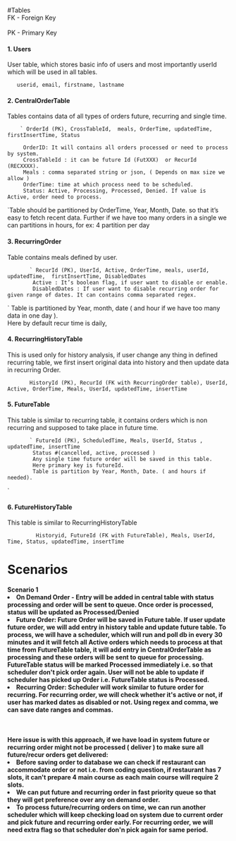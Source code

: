 
#Tables
<br>FK  - Foreign Key  </br>
<br>PK - Primary Key  </br>

<h4>1. Users </h4>
<p>  User table, which stores basic info of users and most importantly userId which will be used in all tables. 
</p>
               
`    userid, email, firstname, lastname
`      
<h4>2. CentralOrderTable </h4>

Tables contains data of all types of orders future, recurring and single time.

        ` OrderId (PK), CrossTableId,  meals, OrderTime, updatedTime, firstInsertTime, Status
         
         OrderID: It will contains all orders processed or need to process by system. 
         CrossTableId : it can be future Id (FutXXX)  or RecurId  (RECXXXX).
         Meals : comma separated string or json, ( Depends on max size we allow ) 
         OrderTime: time at which process need to be scheduled. 
         Status: Active, Processing, Processed, Denied. If value is Active, order need to process.
`Table should be partitioned by OrderTime, Year, Month, Date. so that it’s easy to fetch recent data. 
Further if we have too many orders in a single we can partitions in hours, for ex:  4 partition per day

<h4>3. RecurringOrder </h4>
Table contains meals defined by user.

           ` RecurId (PK), UserId, Active, OrderTime, meals, userId, updatedTime,  firstInsertTime, DisabledDates
            Active : It’s boolean flag, if user want to disable or enable. 
            DisabledDates : If user want to disable recurring order for given range of dates. It can contains comma separated regex.
`
  Table is partitioned by Year, month, date ( and hour if we have too many data in one day ).  
  Here by default recur time is daily, 

<h4>4. RecurringHistoryTable </h4>
This is used only for history analysis, if user change any thing in defined recurring table,
we first insert original data into history and then update data in recurring Order.


`        HistoryId (PK), RecurId (FK with RecurringOrder table), UserId, Active, OrderTime, Meals, UserId, updatedTime, insertTime
`

<h4>5. FutureTable </h4>

This table is similar to recurring table, it contains orders which is non recurring and supposed to take place in future time. 

           ` FutureId (PK), ScheduledTime, Meals, UserId, Status , updatedTime, insertTime
            Status #(cancelled, active, processed )
            Any single time future order will be saved in this table. 
            Here primary key is futureId. 
            Table is partition by Year, Month, Date. ( and hours if needed).
`
<h4>6. FutureHistoryTable </h4>
This table is similar to RecurringHistoryTable

`          Historyid, FutureId (FK with FutureTable), Meals, UserId, Time, Status, updatedTime, insertTime
`
# Scenarios


<h4>Scenario 1</h>

<li> On Demand Order - Entry will be added in central table with status processing and order will be sent to queue. Once order is processed, status will be updated as Processed/Denied </li>

<li> Future Order: Future Order will be saved in Future table. If user update future order, we will add entry in history table and update future table. 
To process, we will have a scheduler, which will run and poll db in every 30 minutes and it will fetch all Active orders which needs to process at that time from FutureTable table, it will add entry in CentralOrderTable as processing and these orders will be sent to queue for processing. FutureTable status will be marked Processed immediately i.e. so that scheduler don't pick order again.
       User will not be able to update if scheduler has picked up Order i.e. FutureTable status is Processed.
           </li>
<li> Recurring Order: Scheduler will work similar to future order for recurring. For recurring order, we will check whether it's active or not, if user has marked dates as disabled or not. Using regex and comma, we can save date ranges and commas.  </li>
<br> </br>
<br>Here issue is with this approach, if we have load in system future or recurring order might not be processed  ( deliver ) to make sure all future/recur orders get delivered: </br>
<li> Before saving order to database we can check if restaurant can accommodate order or not i.e. from coding question, if restaurant has 7 slots, it can't prepare 4 main course as each main course will require 2 slots.  </li>
<li> We can put future and recurring order in fast priority queue so that they will get preference over any on demand order.</li>
<li> To process future/recurring orders on time, we can run another scheduler which will keep checking load on system due to current order and pick future and recurring order early. For recurring order, we will need extra flag so that scheduler don'n pick again for same period. </li>